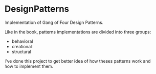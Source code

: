 # DesignPatterns
Implementation of Gang of Four Design Patterns.

Like in the book, patterns implementations are divided into three groups:
* behavioral
* creational
* structural

I've done this project to get better idea of how theses patterns work and how to implement them.
